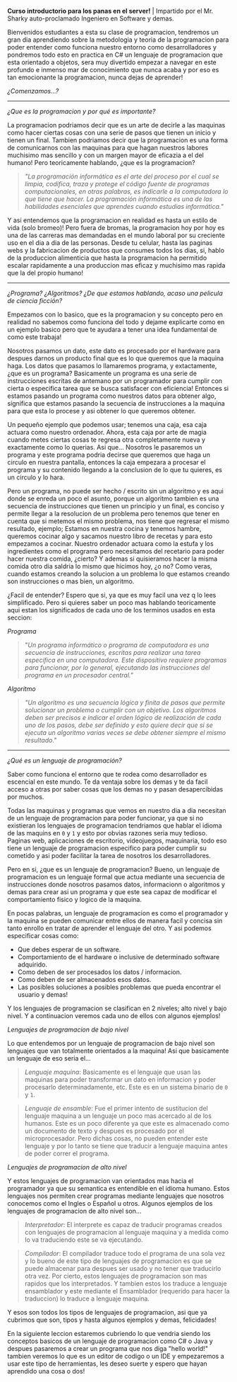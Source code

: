 **Curso introductorio para los panas en el server!** | Impartido por el Mr. Sharky auto-proclamado Ingeniero en Software y demas. 

Bienvenidos estudiantes a esta su clase de programacion, tendremos un gran dia aprendiendo sobre la metodologia y teoria de la programacion para poder entender como funciona nuestro entorno como desarrolladores y pondremos todo esto en practica en C# un lenguaje de programacion que esta orientado a objetos, sera muy divertido empezar a navegar en este profundo e inmenso mar de conocimiento que nunca acaba y por eso es tan emocionante la programacion, nunca dejas de aprender! 

*¿Comenzamos...?*

___

*¿Que es la programacion y por qué es importante?*

La programacion podriamos decir que es un arte de decirle a las maquinas como hacer ciertas cosas con una serie de pasos que tienen un inicio y tienen un final. Tambien podriamos decir que la programacion es una forma de comunicarnos con las maquinas para que hagan nuestros labores muchisimo mas sencillo y con un margen mayor de eficazia a el del humano! Pero teoricamente hablando, ¿que es la programacion?

> *"La programación informática es el arte del proceso por el cual se limpia, codifica, traza y protege el código fuente de programas computacionales, en otras palabras, es indicarle a la computadora lo que tiene que hacer. 
> La programación informática es una de las habilidades esenciales que aprendes cuando estudias informática."*

Y asi entendemos que la programacion en realidad es hasta un estilo de vida (solo bromeo)! Pero fuera de bromas, la programacion hoy por hoy es una de las carreras mas demandadas en el mundo laboral por su creciente uso en el dia a dia de las personas. Desde tu celular, hasta las paginas webs y la fabricacion de productos que consumes todos los dias, si, hablo de la produccion alimenticia que hasta la programacion ha permitido escalar rapidamente a una produccion mas eficaz y muchisimo mas rapida que la del propio humano!

___

*¿Programa? ¿Algoritmos? ¿De que estamos hablando, acaso una pelicula de ciencia ficción?* 

Empezamos con lo basico, que es la programacion y su concepto pero en realidad no sabemos como funciona del todo y dejame explicarte como en un ejemplo basico pero que te ayudara a tener una idea fundamental de como este trabaja!

Nosotros pasamos un dato, este dato es procesado por el hardware para despues darnos un producto final que es lo que queremos que la maquina haga. Los datos que pasamos lo llamaremos programa, y extactamente, ¿que es un programa? Basicamente un programa es una serie de instrucciones escritas de antemano por un programador para cumplir con cierta o especifica tarea que se busca satisfacer con eficiencia! Entonces si estamos pasando un programa como nuestros datos para obtener algo, significa que estamos pasando la secuencia de instrucciones a la maquina para que esta lo procese y asi obtener lo que queremos obtener.

Un pequeño ejemplo que podemos usar; tenemos una caja, esa caja actuara como nuestro ordenador. Ahora, esta caja por arte de magia cuando metes ciertas cosas te regresa otra completamente nueva y exactamente como lo querias. Asi que... Nosotros le pasaremos un programa y este programa podria decirse que queremos que haga un circulo en nuestra pantalla, entonces la caja empezara a procesar el programa y su contenido llegando a la conclusion de lo que tu quieres, es un circulo y lo hara. 

Pero un programa, no puede ser hecho / escrito sin un algoritmo y es aqui donde se enreda un poco el asunto, porque un algoritmo tambien es una secuencia de instrucciones que tienen un principio y un final, es conciso y permite llegar a la resolucion de un problema pero tenemos que tener en cuenta que si metemos el mismo problema, nos tiene que regresar el mismo resultado, ejemplo; Estamos en nuestra cocina y tenemos hambre, queremos cocinar algo y sacamos nuestro libro de recetas y para esto empezamos a cocinar. Nuestro ordenador actuara como la estufa y los ingredientes como el programa pero necesitamos del recetario para poder hacer nuestra comida, ¿cierto? Y ademas si quisieramos hacer la misma comida otro dia saldria lo mismo que hicimos hoy, ¿o no? Como veras, cuando estamos creando la solucion a un problema lo que estamos creando son instrucciones o mas bien, un algoritmo.

¿Facil de entender? Espero que si, ya que es muy facil una vez q lo lees simplificado. Pero si quieres saber un poco mas hablando teoricamente aqui estan los significados de cada uno de los terminos usados en esta seccion: 

*Programa*

> "*Un programa informático o programa de computadora es una secuencia de instrucciones, escritas para realizar una tarea específica en una computadora. Este dispositivo requiere programas para funcionar, por lo general, ejecutando las instrucciones del programa en un procesador central."*

*Algoritmo*

> *"Un algoritmo es una secuencia lógica y finita de pasos que permite solucionar un problema o cumplir con un objetivo. Los algoritmos deben ser precisos e indicar el orden lógico de realización de cada uno de los pasos, debe ser definido y esto quiere decir que si se ejecuta un algoritmo varias veces se debe obtener siempre el mismo resultado."*

___

*¿Qué es un lenguaje de programación?*

Saber como funciona el entorno que te rodea como desarrollador es escencial en este mundo. Te da ventaja sobre los demas y te da facil acceso a otras por saber cosas que los demas no y pasan desapercibidas por muchos. 

Todas las maquinas y programas que vemos en nuestro dia a dia necesitan de un lenguaje de programacion para poder funcionar, ya que si no existieran los lenguajes de programacion tendriamos que hablar el idioma de las maquins en `0` y `1` y esto por obvias razones seria muy tedioso. Paginas web, aplicaciones de escritorio, videojuegos, maquinaria, todo eso tiene un lenguaje de programacion especifico para poder cumplir su cometido y asi poder facilitar la tarea de nosotros los desarrolladores.

Pero en si, ¿que es un lenguaje de programacion? Bueno, un lenguaje de programacion es un lenguaje formal que actua mediante una secuencia de instrucciones donde nosotros pasamos datos, informacionn o algoritmos y demas para crear asi un programa y que este sea capaz de modificar el comportamiento fisico y logico de la maquina. 

En pocas palabras, un lenguaje de programacion es como el programador y la maquina se pueden comunicar entre ellos de manera facil y concisa sin tanto enrollo en tratar de aprender el lenguaje del otro. Y asi podemos especificar cosas como: 

- Que debes esperar de un software.
- Comportamiento de el hardware o inclusive de determinado software adquirido.
- Como deben de ser procesados los datos / informacion.
- Como deben de ser almacenados esos datos.
- Las posibles soluciones a posibles problemas que pueda encontrar el usuario y demas!

Y los lenguajes de programacion se clasifican en 2 niveles; alto nivel y bajo nivel. Y a continuacion veremos cada uno de ellos con algunos ejemplos! 

*Lenguajes de programacion de bajo nivel*

Lo que entendemos por un lenguaje de programacion de bajo nivel son lenguajes que van totalmente orientados a la maquina! Asi que basicamente un lenguaje de eso seria el...

> *Lenguaje maquina*: Basicamente es el lenguaje que usan las maquinas para poder transformar un dato en informacion y poder procesarlo determinadamente, etc. Este es en un sistema binario de `0` y `1`. 

> *Lenguaje de ensamble*: Fue el primer intento de sustitucion del lenguaje maquina a un lenguaje un poco mas acercado al de los humanos. Este es un poco diferente ya que este es almacenado como un documento de texto y despues es procesado por el microprocesador. Pero dichas cosas, no pueden entender este lenguaje y por lo tanto se tiene que traducir a lenguaje maquina antes de poder correr el programa.

*Lenguajes de programacion de alto nivel*

Y estos lenguajes de programacion van orientados mas hacia el programador ya que su semantica es entendible en el idioma humano. Estos lenguajes nos permiten crear programas mediante lenguajes que nosotros conocemos como el Ingles o Español u otros. Algunos ejemplos de los lenguajes de programacion de alto nivel son...

> *Interpretador*: El interprete es capaz de traducir programas creados con lenguajes de programacion al lenguaje maquina y a medida como lo va traduciendo este se va ejecutando. 

> *Compilador*: El compilador traduce todo el programa de una sola vez y lo bueno de este tipo de lenguajes de programacion es que se puede almacenar para despues ser usado y no tener que traducirlo otra vez. Por cierto, estos lenguajes de programacion son mas rapidos que los interpretados. Y tambien estos los traduce a lenguaje ensamblador y este mediante el Ensamblador (requerido para hacer la traduccion) lo traduce a lenguaje maquina.

Y esos son todos los tipos de lenguajes de programacion, asi que ya cubrimos que son, tipos y hasta algunos ejemplos y demas, felicidades!

En la siguiente leccion estaremos cubriendo lo que vendria siendo los conceptos basicos de un lenguaje de programacion como C# o Java y despues pasaremos a crear un programa que nos diga "hello world!" tambien veremos lo que es un editor de codigo o un IDE y empezaremos a usar este tipo de herramientas, les deseo suerte y espero que hayan aprendido una cosa o dos!
